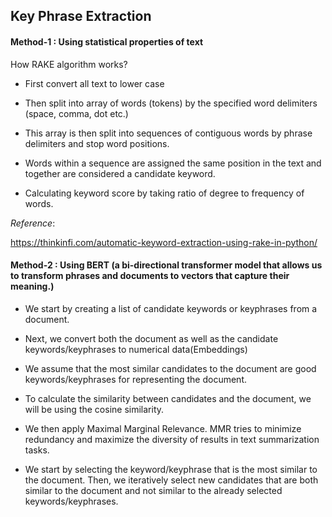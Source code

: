 ## Key Phrase Extraction

#### Method-1 : Using statistical properties of text

How RAKE algorithm works?

- First convert all text to lower case

- Then split into array of words (tokens) by the specified word delimiters (space, comma, dot etc.)

- This array is then split into sequences of contiguous words by phrase delimiters and stop word positions.

- Words within a sequence are assigned the same position in the text and together are considered a candidate keyword.

- Calculating keyword score by taking ratio of degree to frequency of words.

  

*Reference*:

https://thinkinfi.com/automatic-keyword-extraction-using-rake-in-python/

  

#### Method-2 : Using BERT (a bi-directional transformer model that allows us to transform phrases and documents to vectors that capture their meaning.)

  

- We start by creating a list of candidate keywords or keyphrases from a document.

- Next, we convert both the document as well as the candidate keywords/keyphrases to numerical data(Embeddings)

- We assume that the most similar candidates to the document are good keywords/keyphrases for representing the document.

- To calculate the similarity between candidates and the document, we will be using the cosine similarity.

- We then apply Maximal Marginal Relevance. MMR tries to minimize redundancy and maximize the diversity of results in text summarization tasks.

- We start by selecting the keyword/keyphrase that is the most similar to the document. Then, we iteratively select new candidates that are both similar to the document and not similar to the already selected keywords/keyphrases.